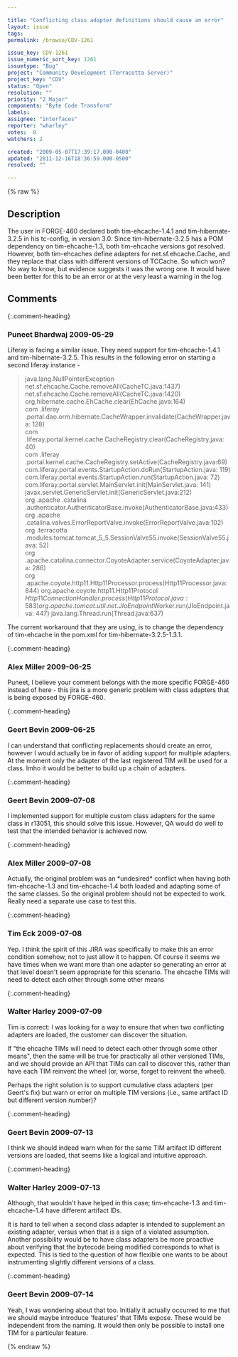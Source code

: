 ```yaml
---

title: "Conflicting class adapter definitions should cause an error"
layout: issue
tags: 
permalink: /browse/CDV-1261

issue_key: CDV-1261
issue_numeric_sort_key: 1261
issuetype: "Bug"
project: "Community Development (Terracotta Server)"
project_key: "CDV"
status: "Open"
resolution: ""
priority: "2 Major"
components: "Byte Code Transform"
labels: 
assignee: "interfaces"
reporter: "wharley"
votes:  0
watchers: 2

created: "2009-05-07T17:39:17.000-0400"
updated: "2011-12-16T18:36:59.000-0500"
resolved: ""

---
```




{% raw %}



## Description

<div markdown="1" class="description">

The user in FORGE-460 declared both tim-ehcache-1.4.1 and tim-hibernate-3.2.5 in his tc-config, in version 3.0.  Since tim-hibernate-3.2.5 has a POM dependency on tim-ehcache-1.3, both tim-ehcache versions got resolved.  However, both tim-ehcaches define adapters for net.sf.ehcache.Cache, and they replace that class with different versions of TCCache.  So which won?  No way to know, but evidence suggests it was the wrong one.  It would have been better for this to be an error or at the very least a warning in the log.

</div>

## Comments


{:.comment-heading}
### **Puneet Bhardwaj** <span class="date">2009-05-29</span>

<div markdown="1" class="comment">

Liferay is facing a similar issue.  They need support for tim-ehcache-1.4.1 and tim-hibernate-3.2.5. This results in the following error on starting a second liferay instance  - 
> java.lang.NullPointerException  
> net.sf.ehcache.Cache.removeAll(CacheTC.java:1437)  
> net.sf.ehcache.Cache.removeAll(CacheTC.java:1420)  
> org.hibernate.cache.EhCache.clear(EhCache.java:164)  
> com 
> .liferay 
> .portal.dao.orm.hibernate.CacheWrapper.invalidate(CacheWrapper.java: 
> 128)  
> com 
> .liferay.portal.kernel.cache.CacheRegistry.clear(CacheRegistry.java: 
> 40)  
> com 
> .liferay 
> .portal.kernel.cache.CacheRegistry.setActive(CacheRegistry.java:69)  
> com.liferay.portal.events.StartupAction.doRun(StartupAction.java: 
> 119) com.liferay.portal.events.StartupAction.run(StartupAction.java: 
> 72) com.liferay.portal.servlet.MainServlet.init(MainServlet.java: 
> 141) javax.servlet.GenericServlet.init(GenericServlet.java:212)  
> org 
> .apache 
> .catalina 
> .authenticator.AuthenticatorBase.invoke(AuthenticatorBase.java:433)  
> org 
> .apache 
> .catalina.valves.ErrorReportValve.invoke(ErrorReportValve.java:102)  
> org 
> .terracotta 
> .modules.tomcat.tomcat\_5\_5.SessionValve55.invoke(SessionValve55.java: 
> 52)  
> org 
> .apache.catalina.connector.CoyoteAdapter.service(CoyoteAdapter.java: 
> 286)  
> org 
> .apache.coyote.http11.Http11Processor.process(Http11Processor.java: 
> 844) org.apache.coyote.http11.Http11Protocol 
> $Http11ConnectionHandler.process(Http11Protocol.java:583)  
> org.apache.tomcat.util.net.JIoEndpoint$Worker.run(JIoEndpoint.java: 
> 447) java.lang.Thread.run(Thread.java:637)

The current workaround that they are using, is to change the dependency of tim-ehcache in the pom.xml for tim-hibernate-3.2.5-1.3.1.

</div>


{:.comment-heading}
### **Alex Miller** <span class="date">2009-06-25</span>

<div markdown="1" class="comment">

Puneet, I believe your comment belongs with the more specific FORGE-460 instead of here - this jira is a more generic problem with class adapters that is being exposed by FORGE-460.

</div>


{:.comment-heading}
### **Geert Bevin** <span class="date">2009-06-25</span>

<div markdown="1" class="comment">

I can understand that conflicting replacements should create an error, however I would actually be in favor of adding support for multiple adapters. At the moment only the adapter of the last registered TIM will be used for a class. Imho it would be better to build up a chain of adapters.

</div>


{:.comment-heading}
### **Geert Bevin** <span class="date">2009-07-08</span>

<div markdown="1" class="comment">

I implemented support for multiple custom class adapters for the same class in r13051, this should solve this issue. However, QA would do well to test that the intended behavior is achieved now.

</div>


{:.comment-heading}
### **Alex Miller** <span class="date">2009-07-08</span>

<div markdown="1" class="comment">

Actually, the original problem was an \*undesired\* conflict when having both tim-ehcache-1.3 and tim-ehcache-1.4 both loaded and adapting some of the same classes.  So the original problem should not be expected to work.  Really need a separate use case to test this.

</div>


{:.comment-heading}
### **Tim Eck** <span class="date">2009-07-08</span>

<div markdown="1" class="comment">

Yep. I think the spirit of this JIRA was specifically to make this an error condition somehow, not to just allow it to happen. Of course it seems we have times when we want more than one adapter so generating an error at that level doesn't seem appropriate for this scenario. The ehcache TIMs will need to detect each other through some other means


</div>


{:.comment-heading}
### **Walter Harley** <span class="date">2009-07-09</span>

<div markdown="1" class="comment">

Tim is correct: I was looking for a way to ensure that when two conflicting adapters are loaded, the customer can discover the situation.

If "the ehcache TIMs will need to detect each other through some other means", then the same will be true for practically all other versioned TIMs, and we should provide an API that TIMs can call to discover this, rather than have each TIM reinvent the wheel (or, worse, forget to reinvent the wheel).

Perhaps the right solution is to support cumulative class adapters (per Geert's fix) but warn or error on multiple TIM versions (i.e., same artifact ID but different version number)?

</div>


{:.comment-heading}
### **Geert Bevin** <span class="date">2009-07-13</span>

<div markdown="1" class="comment">

I think we should indeed warn when for the same TIM artifact ID different versions are loaded, that seems like a logical and intuitive approach.

</div>


{:.comment-heading}
### **Walter Harley** <span class="date">2009-07-13</span>

<div markdown="1" class="comment">

Although, that wouldn't have helped in this case; tim-ehcache-1.3 and tim-ehcache-1.4 have different artifact IDs.

It is hard to tell when a second class adapter is intended to supplement an existing adapter, versus when that is a sign of a violated assumption.  Another possibility would be to have class adapters be more proactive about verifying that the bytecode being modified corresponds to what is expected.  This is tied to the question of how flexible one wants to be about instrumenting slightly different versions of a class.

</div>


{:.comment-heading}
### **Geert Bevin** <span class="date">2009-07-14</span>

<div markdown="1" class="comment">

Yeah, I was wondering about that too. Initially it actually occurred to me that we should maybe introduce 'features' that TIMs expose. These would be independent from the naming. It would then only be possible to install one TIM for a particular feature.

</div>



{% endraw %}

